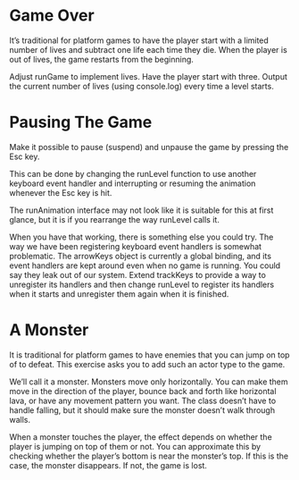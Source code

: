 # Game Over

It’s traditional for platform games to have the player start with a limited number of lives and subtract one life each time they die. When the player is out of lives, the game restarts from the beginning.

Adjust runGame to implement lives. Have the player start with three. Output the current number of lives (using console.log) every time a level starts.

# Pausing The Game

Make it possible to pause (suspend) and unpause the game by pressing the Esc key.

This can be done by changing the runLevel function to use another keyboard event handler and interrupting or resuming the animation whenever the Esc key is hit.

The runAnimation interface may not look like it is suitable for this at first glance, but it is if you rearrange the way runLevel calls it.

When you have that working, there is something else you could try. The way we have been registering keyboard event handlers is somewhat problematic. The arrowKeys object is currently a global binding, and its event handlers are kept around even when no game is running. You could say they leak out of our system. Extend trackKeys to provide a way to unregister its handlers and then change runLevel to register its handlers when it starts and unregister them again when it is finished.

# A Monster

It is traditional for platform games to have enemies that you can jump on top of to defeat. This exercise asks you to add such an actor type to the game.

We’ll call it a monster. Monsters move only horizontally. You can make them move in the direction of the player, bounce back and forth like horizontal lava, or have any movement pattern you want. The class doesn’t have to handle falling, but it should make sure the monster doesn’t walk through walls.

When a monster touches the player, the effect depends on whether the player is jumping on top of them or not. You can approximate this by checking whether the player’s bottom is near the monster’s top. If this is the case, the monster disappears. If not, the game is lost.
